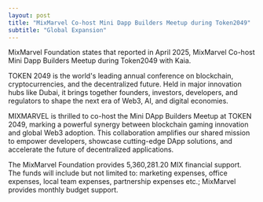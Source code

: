 ```yaml
---
layout: post
title: "MixMarvel Co-host Mini Dapp Builders Meetup during Token2049"
subtitle: "Global Expansion"
---
```


MixMarvel Foundation states that reported in April 2025, MixMarvel Co-host Mini Dapp Builders Meetup during Token2049 with Kaia.

TOKEN 2049​ is the world's leading annual conference on blockchain, cryptocurrencies, and the decentralized future. Held in major innovation hubs like ​Dubai, it brings together founders, investors, developers, and regulators to shape the next era of Web3, AI, and digital economies.

MIXMARVEL is thrilled to co-host the Mini DApp Builders Meetup at TOKEN 2049, marking a powerful synergy between blockchain gaming innovation and global Web3 adoption. This collaboration amplifies our shared mission to empower developers, showcase cutting-edge DApp solutions, and accelerate the future of decentralized applications. 

The MixMarvel Foundation provides 5,360,281.20 MIX financial support. The funds will include but not limited to: marketing expenses, office expenses, local team expenses, partnership expenses etc.; MixMarvel provides monthly budget support.

